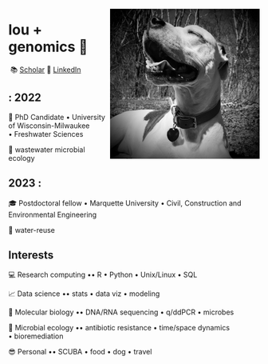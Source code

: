 <a href="url"><img src="https://github.com/loulanomics/loulanomics/blob/main/image.jpeg" align="right" height="300" width="300" ></a>

# lou + genomics :dna:

 📚 [Scholar](https://scholar.google.com/citations?user=QBfrT40AAAAJ&hl=en&oi=ao)
 📇 [LinkedIn](https://www.linkedin.com/in/loulamartina/) 
 
 
 
 
## : 2022
:calendar: PhD Candidate • University of Wisconsin-Milwaukee • Freshwater Sciences 

:toilet: wastewater microbial ecology 


## 2023 :

:mortar_board: Postdoctoral fellow • Marquette University • Civil, Construction and Environmental Engineering

🚰 water-reuse


## Interests

:computer: Research computing •• R • Python • Unix/Linux • SQL

:chart_with_upwards_trend: Data science •• stats • data viz • modeling

:microscope: Molecular biology •• DNA/RNA sequencing • q/ddPCR • microbes

:petri_dish: Microbial ecology •• antibiotic resistance • time/space dynamics • bioremediation

:sunglasses: Personal •• SCUBA • food • dog • travel

